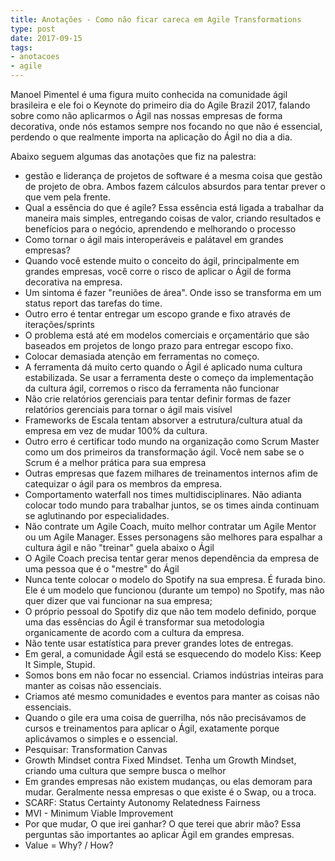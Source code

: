 ```yaml
---
title: Anotações - Como não ficar careca em Agile Transformations
type: post
date: 2017-09-15
tags:
- anotacoes
- agile
---
```


Manoel Pimentel é uma figura muito conhecida na comunidade ágil brasileira e ele foi o Keynote do primeiro dia do Agile Brazil 2017, falando sobre como não aplicarmos o Ágil nas nossas empresas de forma decorativa, onde nós estamos sempre nos focando no que não é essencial, perdendo o que realmente importa na aplicação do Ágil no dia a dia.

Abaixo seguem algumas das anotações que fiz na palestra:

- gestão e liderança de projetos de software é a mesma coisa que gestão de projeto de obra. Ambos fazem cálculos absurdos para tentar prever o que vem pela frente.
- Qual a essência do que é agile? Essa essência está ligada a trabalhar da maneira mais simples, entregando coisas de valor, criando resultados e benefícios para o negócio, aprendendo e melhorando o processo
- Como tornar o ágil mais interoperáveis e palátavel em grandes empresas? 
- Quando você estende muito o conceito do ágil, principalmente em grandes empresas, você corre o risco de aplicar o Ágil de forma decorativa na empresa.
- Um sintoma é fazer "reuniões de área". Onde isso se transforma em um status report das tarefas do time.
- Outro erro é tentar entregar um escopo grande e fixo através de iterações/sprints
- O problema está até em modelos comerciais e orçamentário que são baseados em projetos de longo prazo para entregar escopo fixo.
- Colocar demasiada atenção em ferramentas no começo.
- A ferramenta dá muito certo quando o Ágil é aplicado numa cultura estabilizada. Se usar a ferramenta deste o começo da implementação da cultura ágil, corremos o risco da ferramenta não funcionar
- Não crie relatórios gerenciais para tentar definir formas de fazer relatórios gerenciais para tornar o ágil mais visível
- Frameworks de Escala tentam absorver a estrutura/cultura atual da empresa em vez de mudar 100% da cultura.
- Outro erro é certificar todo mundo na organização como Scrum Master como um dos primeiros da transformação ágil. Você nem sabe se o Scrum é a melhor prática para sua empresa
- Outras empresas que fazem milhares de treinamentos internos afim de catequizar o ágil para os membros da empresa. 
- Comportamento waterfall nos times multidisciplinares. Não adianta colocar todo mundo para trabalhar juntos, se os times ainda continuam se aglutinando por especialidades.
- Não contrate um Agile Coach, muito melhor contratar um Agile Mentor ou um Agile Manager. Esses personagens são melhores para espalhar a cultura ágil e não "treinar" guela abaixo o Ágil
- O Agile Coach precisa tentar gerar menos dependência da empresa de uma pessoa que é o "mestre" do Ágil
- Nunca tente colocar o modelo do Spotify na sua empresa. É furada bino. Ele é um modelo que funcionou (durante um tempo) no Spotify, mas não quer dizer que vai funcionar na sua empresa;
- O próprio pessoal do Spotify diz que não tem modelo definido, porque uma das essências do Ágil é transformar sua metodologia organicamente de acordo com a cultura da empresa.
- Não tente usar estatística para prever grandes lotes de entregas. 
- Em geral, a comunidade Ágil está se esquecendo do modelo Kiss: Keep It Simple, Stupid.
- Somos bons em não focar no essencial. Criamos indústrias inteiras para manter as coisas não essenciais.
- Criamos até mesmo comunidades e eventos para manter as coisas não essenciais.
- Quando o gile era uma coisa de guerrilha, nós não precisávamos de cursos e treinamentos para aplicar o Ágil, exatamente porque aplicávamos o simples e o essencial.
- Pesquisar: Transformation Canvas
- Growth Mindset contra Fixed Mindset. Tenha um Growth Mindset, criando uma cultura que sempre busca o melhor
- Em grandes empresas não existem mudanças, ou elas demoram para mudar. Geralmente nessa empresas o que existe é o Swap, ou a troca.
- SCARF: Status Certainty Autonomy Relatedness Fairness
- MVI - Minimum Viable Improvement
- Por que mudar, O que irei ganhar? O que terei que abrir mão? Essa perguntas são importantes ao aplicar Ágil em grandes empresas.
- Value = Why? / How?